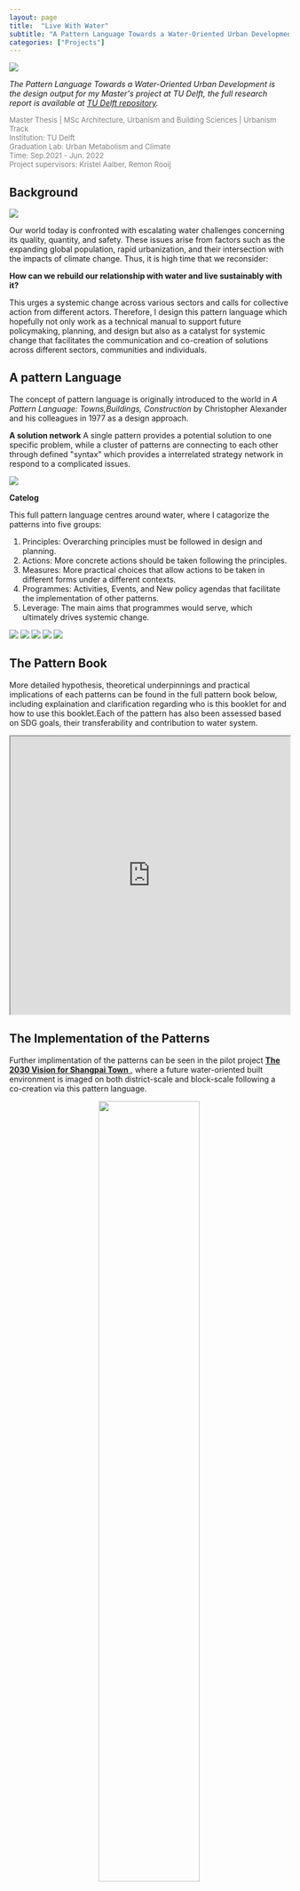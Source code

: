 ```yaml
---
layout: page
title:  "Live With Water"
subtitle: "A Pattern Language Towards a Water-Oriented Urban Development" 
categories: ["Projects"]
---
```


<img src="{{ '/assets/img/featuredwork/02-W/02-Heading-pattern.jpg' | prepend: site.baseurl }}" style="height:auto; object-fit: cover; width:auto max-width:100%;">

*The Pattern Language Towards a Water-Oriented Urban Development is the design output for my Master's project at TU Delft, the full research report is available at [TU Delft repository](http://resolver.tudelft.nl/uuid:ec611a54-07c1-4801-9bbd-2d4afd8ac120).*

<div id="project-info">
	<font size=2> <font color="grey">  
   Master Thesis | MSc Architecture, Urbanism and Building Sciences | Urbanism Track <br>
   Institution: TU Delft   <br>
   Graduation Lab: Urban Metabolism and Climate<br>
   Time: Sep.2021 - Jun. 2022   <br>
   Project supervisors: Kristel Aalber, Remon Rooij  <br>
   </font></font>
</div>


## Background
<img src="{{ '/assets/img/featuredwork/02-W/02-Issue.jpg' | prepend: site.baseurl }}" style="height:auto; object-fit: cover; width:auto max-width:60%;">

Our world today is confronted with escalating water challenges concerning its quality, quantity, and safety. These issues arise from factors such as the expanding global population, rapid urbanization, and their intersection with the impacts of climate change. Thus, it is high time that we reconsider:

**How can we rebuild our relationship with water and live sustainably with it?**

This urges a systemic change across various sectors and calls for collective action from different actors. Therefore, I design this pattern language which hopefully not only work as a technical manual to support future policymaking, planning, and design but also as a catalyst for systemic change that facilitates the communication and co-creation of solutions across different sectors, communities and individuals.


## A pattern Language

The concept of pattern language is originally introduced to the world in *A Pattern Language: Towns,Buildings, Construction* by Christopher Alexander and his colleagues in 1977 as a design approach.

**A solution network**
A single pattern provides a potential solution to one specific problem, while a cluster of patterns are connecting to each other through defined "syntax" which provides a interrelated strategy network in respond to a complicated issues.

<img src="{{ '/assets/img/featuredwork/02-W/02-Network.jpg' | prepend: site.baseurl }}" style="height:auto; object-fit: cover; width:auto max-width:100%;">

**Catelog**

This full pattern language centres around water, where I catagorize the patterns into five groups: 

1. Principles: Overarching principles must be followed in design and planning.
2. Actions: More concrete actions should be taken following the principles.
3. Measures: More practical choices that allow actions to be taken in different forms under a different contexts.
4. Programmes: Activities, Events, and New policy agendas that facilitate the implementation of other patterns.
5. Leverage: The main aims that programmes would serve, which ultimately drives systemic change.

<img src="{{ '/assets/img/featuredwork/02-W/02-Principle.jpg' | prepend: site.baseurl }}" style="height:auto; object-fit: cover; width:auto max-width:70%;">

<img src="{{ '/assets/img/featuredwork/02-W/02-Action.jpg' | prepend: site.baseurl }}" style="height:auto; object-fit: cover; width:auto max-width:100%;">

<img src="{{ '/assets/img/featuredwork/02-W/02-Action-section.jpg' | prepend: site.baseurl }}" style="height:auto; object-fit: cover; width:auto max-width:100%;">

<img src="{{ '/assets/img/featuredwork/02-W/02-Measures.jpg' | prepend: site.baseurl }}" style="height:auto; object-fit: cover; width:auto max-width:100%;">

<img src="{{ '/assets/img/featuredwork/02-W/02-Programme.png' | prepend: site.baseurl }}" style="height:auto; object-fit: cover; width:auto max-width:70%;">


## The Pattern Book

More detailed hypothesis, theoretical underpinnings and practical implications of each patterns can be found in the full pattern book below, including explaination and clarification regarding who is this booklet for and how to use this booklet.Each of the pattern has also been assessed based on SDG goals, their transferability and contribution to water system. 

<iframe src="https://drive.google.com/file/d/1xerLRHalpmkKhDb8UHTQFEiODcGfIkrd/preview" width="100%" height="500px"></iframe>

## The Implementation of the Patterns

Further implimentation of the patterns can be seen in the pilot project <a href="{{ '/02Livewithwater' }}"> **The 2030 Vision for Shangpai Town** </a>, where a future water-oriented built environment is imaged on both district-scale and block-scale following a co-creation via this pattern language. 

<div style="text-align:center;">
    <img src="{{ '/assets/img/featuredwork/02-W/02-co-creation-01.jpg' | prepend: site.baseurl }}" 
    style="height:auto; object-fit: cover; width:60%;  margin: 0 auto;">
</div>


## Acknowledgement
*All the visualizations above are the creation of Jiaqi Wang.*
*The booklet above has already been published as an output of the Master Thesis in TU Delft, To reference this document use: http://resolver.tudelft.nl/uuid:ec611a54-07c1-4801-9bbd-2d4afd8ac120*
*I would like to express my heartfelt appreciation to Kristel Aalber and Remon Rooij for their invaluable guidance throughout my graduation project.*